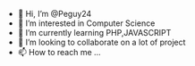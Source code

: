 - 👋 Hi, I’m @Peguy24
- 👀 I’m interested in Computer Science
- 🌱 I’m currently learning PHP,JAVASCRIPT
- 💞️ I’m looking to collaborate on a lot of project
- 📫 How to reach me ...

<!---
Peguy24/Peguy24 is a ✨ special ✨ repository because its `README.md` (this file) appears on your GitHub profile.
You can click the Preview link to take a look at your changes.
--->
